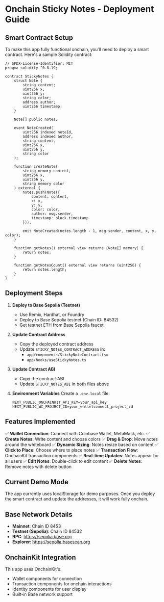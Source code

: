 # Onchain Sticky Notes - Deployment Guide

## Smart Contract Setup

To make this app fully functional onchain, you'll need to deploy a smart contract. Here's a sample Solidity contract:

```solidity
// SPDX-License-Identifier: MIT
pragma solidity ^0.8.19;

contract StickyNotes {
    struct Note {
        string content;
        uint256 x;
        uint256 y;
        string color;
        address author;
        uint256 timestamp;
    }
    
    Note[] public notes;
    
    event NoteCreated(
        uint256 indexed noteId,
        address indexed author,
        string content,
        uint256 x,
        uint256 y,
        string color
    );
    
    function createNote(
        string memory content,
        uint256 x,
        uint256 y,
        string memory color
    ) external {
        notes.push(Note({
            content: content,
            x: x,
            y: y,
            color: color,
            author: msg.sender,
            timestamp: block.timestamp
        }));
        
        emit NoteCreated(notes.length - 1, msg.sender, content, x, y, color);
    }
    
    function getNotes() external view returns (Note[] memory) {
        return notes;
    }
    
    function getNotesCount() external view returns (uint256) {
        return notes.length;
    }
}
```

## Deployment Steps

1. **Deploy to Base Sepolia (Testnet)**
   - Use Remix, Hardhat, or Foundry
   - Deploy to Base Sepolia testnet (Chain ID: 84532)
   - Get testnet ETH from Base Sepolia faucet

2. **Update Contract Address**
   - Copy the deployed contract address
   - Update `STICKY_NOTES_CONTRACT_ADDRESS` in:
     - `app/components/StickyNoteContract.tsx`
     - `app/hooks/useStickyNotes.ts`

3. **Update Contract ABI**
   - Copy the contract ABI
   - Update `STICKY_NOTES_ABI` in both files above

4. **Environment Variables**
   Create a `.env.local` file:
   ```
   NEXT_PUBLIC_ONCHAINKIT_API_KEY=your_api_key
   NEXT_PUBLIC_WC_PROJECT_ID=your_walletconnect_project_id
   ```

## Features Implemented

✅ **Wallet Connection**: Connect with Coinbase Wallet, MetaMask, etc.
✅ **Create Notes**: Write content and choose colors
✅ **Drag & Drop**: Move notes around the whiteboard
✅ **Dynamic Sizing**: Notes resize based on content
✅ **Click to Place**: Choose where to place notes
✅ **Transaction Flow**: OnchainKit transaction components
✅ **Real-time Updates**: Notes appear for all users
✅ **Edit Notes**: Double-click to edit content
✅ **Delete Notes**: Remove notes with delete button

## Current Demo Mode

The app currently uses localStorage for demo purposes. Once you deploy the smart contract and update the addresses, it will work fully onchain.

## Base Network Details

- **Mainnet**: Chain ID 8453
- **Testnet (Sepolia)**: Chain ID 84532
- **RPC**: https://sepolia.base.org
- **Explorer**: https://sepolia.basescan.org

## OnchainKit Integration

This app uses OnchainKit's:
- Wallet components for connection
- Transaction components for onchain interactions
- Identity components for user display
- Built-in Base network support